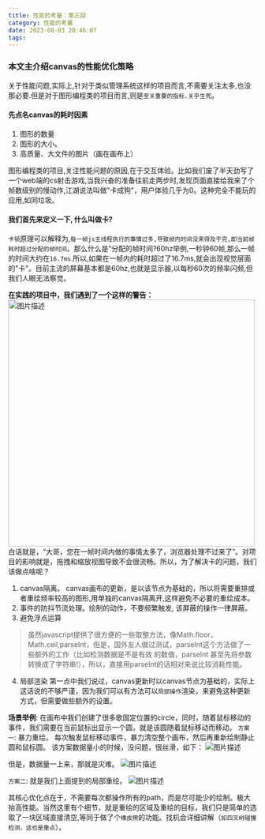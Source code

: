 ```yaml
---
title: 性能的考量：第三回
category: 性能的考量
date: 2023-08-03 20:46:07
tags:
---
```


### 本文主介绍canvas的性能优化策略

关于性能问题,实际上,针对于类似管理系统这样的项目而言,不需要关注太多,也没那必要.但是对于图形编程类的项目而言,则是`至关重要的指标.关乎生死`。
#### 先点名canvas的耗时因素
1. 图形的数量
2. 图形的大小。
3. 高质量、大文件的图片（画在画布上）

图形编程类的项目,关注性能问题的原因,在于交互体验。比如我们废了半天劲写了一个web端的cs射击游戏,当我兴奋的准备往前走两步时,发现页面直接给我来了个帧数级别的慢动作,江湖说法叫做"卡成狗"，用户体验几乎为0。这种完全不能玩的应用,如同垃圾。

#### 我们首先来定义一下, 什么叫做卡?
`卡顿`原理可以解释为,`每一帧js主线程执行的事情过多,导致帧内时间没来得及干完,即当前帧耗时超过分配的帧时间`。那么什么是"分配的帧时间?60hz举例,一秒钟60帧,那么一帧的时间大约在`16.7ms`.所以,如果在一帧内的耗时超过了16.7ms,就会出现视觉层面的"卡"。目前主流的屏幕基本都是60hz,也就是显示器,以每秒60次的频率闪频,但我们人眼无法察觉。

**在实践的项目中，我们遇到了一个这样的警告：**
<img src="/img/p2.webp" alt="图片描述" width="500">
白话就是，“大哥，您在一帧时间内做的事情太多了，浏览器处理不过来了”。对项目的影响就是，拖拽和缩放视图导致不会很流畅。所以，为了解决卡的问题，我们该做点啥呢？

1. canvas隔离。
canvas画布的更新，是以该节点为基础的，所以将需要重排或者重绘频率较高的图形,用单独的canvas隔离开,这样避免不必要的重绘成本。
2. 事件的防抖节流处理。绘制的动作，不要频繁触发, 该屏蔽的操作一律屏蔽。
3. 避免浮点运算
> 虽然javascript提供了很方便的一些取整方法，像Math.floor，Math.ceil,parseInt，但是，国外友人做过测试，parseInt这个方法做了一些额外的工作（比如检测数据是不是有效
> 的数值，parseInt 甚至先将参数转换成了字符串!），所以，直接用parseInt的话相对来说比较消耗性能。
4. 局部渲染
第一点中我们说过，canvas更新时以canvas节点为基础的，实际上这话说的不够严谨，因为我们可以有方法可以`局部操作`渲染，来避免这种更新方式，但需要做些额外的设置。

**场景举例**:
在画布中我们创建了很多歌固定位置的circle，同时，随着鼠标移动的事件，我们需要在当前鼠标出显示一个圆，就是该圆随着鼠标移动而移动。
`方案一`: 暴力重绘。
每次触发鼠标移动事件，暴力清空整个画布，然后再重新绘制静止圆和鼠标圆。
该方案数据量小的时候，没问题，很丝滑，如下：
<img src="/img/canvas性能1.gif" alt="图片描述">

但是，数据量一上来，那就是灾难。
<img src="/img/canvas性能2.gif" alt="图片描述">

`方案二`: 就是我们上面提到的局部重绘。
<img src="/img/canvas性能3.gif" alt="图片描述">

其核心优化点在于，不需要每次都操作所有的path，而是尽可能少的绘制。极大抬高性能。当然这里有个细节，就是重绘的区域及重绘的目标，我们只是简单的选取了一块区域直接清空,等同于做了个`橡皮擦`的功能。找机会详细讲解（`如四叉树碰撞检测，这也是重点`）。



